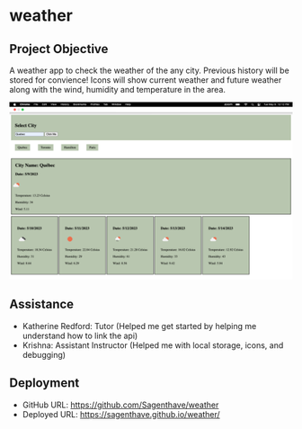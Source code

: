 # weather

## Project Objective
A weather app to check the weather of the any city. Previous history will be stored for convience! Icons will show current weather and future weather along with the wind, humidity and temperature in the area. 

![screenshot](/assets/Screenshot%202023-05-09%20at%2012.12.43%20PM.png)

## Assistance
- Katherine Redford: Tutor (Helped me get started by helping me understand how to link the api)
- Krishna: Assistant Instructor (Helped me with local storage, icons, and debugging)

## Deployment

- GitHub URL: https://github.com/Sagenthave/weather 
- Deployed URL: https://sagenthave.github.io/weather/ 